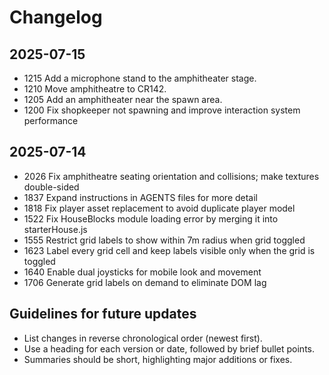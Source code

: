 # Changelog

## 2025-07-15
- 1215 Add a microphone stand to the amphitheater stage.
- 1210 Move amphitheatre to CR142.
- 1205 Add an amphitheater near the spawn area.
- 1200 Fix shopkeeper not spawning and improve interaction system performance

## 2025-07-14
- 2026 Fix amphitheatre seating orientation and collisions; make textures double-sided
- 1837 Expand instructions in AGENTS files for more detail
- 1818 Fix player asset replacement to avoid duplicate player model
- 1522 Fix HouseBlocks module loading error by merging it into starterHouse.js
- 1555 Restrict grid labels to show within 7m radius when grid toggled
- 1623 Label every grid cell and keep labels visible only when the grid is toggled
- 1640 Enable dual joysticks for mobile look and movement
- 1706 Generate grid labels on demand to eliminate DOM lag

## Guidelines for future updates
- List changes in reverse chronological order (newest first).
- Use a heading for each version or date, followed by brief bullet points.
- Summaries should be short, highlighting major additions or fixes.